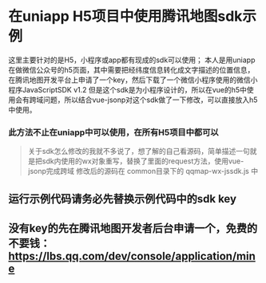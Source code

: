 # 在uniapp H5项目中使用腾讯地图sdk示例

这里主要针对的是H5，小程序或app都有现成的sdk可以使用；
本人是用uniapp在做微信公众号的h5页面，其中需要把经纬度信息转化成文字描述的位置信息，在腾讯地图开发平台上申请了一个key，然后下载了一个微信小程序使用的微信小程序JavaScriptSDK v1.2
但是这个sdk是为小程序设计的，所以在vue的h5中使用会有跨域问题，所以结合vue-jsonp对这个sdk做了一下修改，可以直接放入h5中使用。

### 此方法不止在uniapp中可以使用，在所有H5项目中都可以

> 关于sdk怎么修改的我就不多说了，想了解的自己看源码，简单描述一句就是把sdk内使用的wx对象重写，替换了里面的request方法，使用vue-jsonp完成跨域
> 修改后的源码在 common目录下的 qqmap-wx-jssdk.js 中

## 运行示例代码请务必先替换示例代码中的sdk key
## 没有key的先在腾讯地图开发者后台申请一个，免费的不要钱：https://lbs.qq.com/dev/console/application/mine

